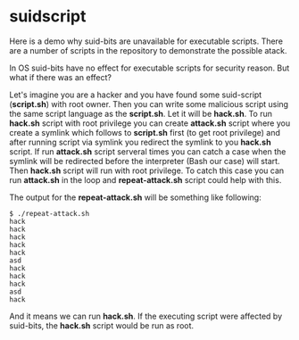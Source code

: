 # suidscript
Here is a demo why suid-bits are unavailable for executable scripts.
There are a number of scripts in the repository to demonstrate the possible atack.

In OS suid-bits have no effect for executable scripts for security reason.
But what if there was an effect?

Let's imagine you are a hacker and you have found some suid-script (**script.sh**) with root owner.
Then you can write some malicious script using the same script language as the **script.sh**. Let it will be **hack.sh**.
To run **hack.sh** script with root privilege you can create **attack.sh** script where you create a symlink which follows to **script.sh** first (to get root privilege) and after running script via symlink you redirect the symlink to you **hack.sh** script.
If run **attack.sh** script serveral times you can catch a case when the symlink will be redirected before the interpreter (Bash our case) will start.
Then **hack.sh** script will run with root privilege. To catch this case you can run **attack.sh** in the loop and **repeat-attack.sh** script could help with this.

The output for the **repeat-attack.sh** will be something like following:
```
$ ./repeat-attack.sh 
hack
hack
hack
hack
hack
asd
hack
hack
hack
asd
hack
```

And it means we can run **hack.sh**. If the executing script were affected by suid-bits, the **hack.sh** script would be run as root.
